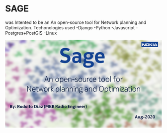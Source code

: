 # SAGE
was Intented to be an An open-source tool for 
Network planning and Optimization.
Techonologies used
-Django
-Python
-Javascript
-Postgres+PostGIS
-Linux

![myimage-alt-tag](https://github.com/AbelardoDV/sage/blob/master/explanation/Slide1.PNG)

